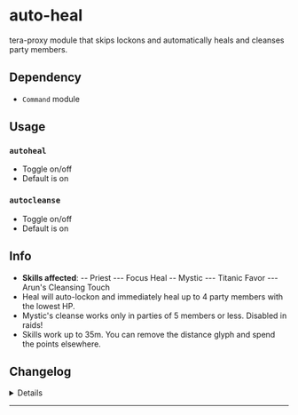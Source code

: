 # auto-heal
tera-proxy module that skips lockons and automatically heals and cleanses party members.

## Dependency
- `Command` module

## Usage
### `autoheal`
- Toggle on/off
- Default is on
### `autocleanse`
- Toggle on/off
- Default is on

## Info
- **Skills affected**:
-- Priest
--- Focus Heal
-- Mystic
--- Titanic Favor
--- Arun's Cleansing Touch
- Heal will auto-lockon and immediately heal up to 4 party members with the lowest HP.
- Mystic's cleanse works only in parties of 5 members or less. Disabled in raids!
- Skills work up to 35m. You can remove the distance glyph and spend the points elsewhere.

## Changelog
<details>

    2.01
    - Renamed module from auto-lockon to auto-heal
    2.00
    - Rewrote module
    - Fixed bug: Casting skills would rotate the player towards north.
    - Fixed bug: Locking and casting onto dead targets
    - Added Command dependency
    - Added autocleanse command
    - Removed slash support
    1.20
    - Added heal skills for or lvl characters. You can use it even if u have lowlvl char.
    - Fix hp choosing bug, now targets with full hp will not receive heal.
    1.12
    - Added mystic's focus heal X
    1.11
    - Code aesthetics
    1.10
    - Disabled raid cleanse

</details>

---
